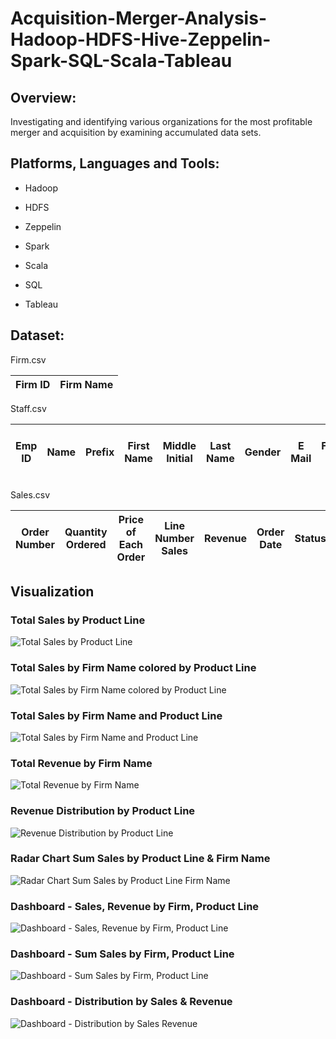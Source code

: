# Acquisition-Merger-Analysis-Hadoop-HDFS-Hive-Zeppelin-Spark-SQL-Scala-Tableau

## Overview:

Investigating and identifying various organizations for the most profitable merger and acquisition by examining accumulated data sets.

## Platforms, Languages and Tools:

- Hadoop

- HDFS

- Zeppelin

- Spark

- Scala

- SQL

- Tableau

## Dataset:

Firm.csv

| Firm ID | Firm Name |
|-|-|

Staff.csv

| Emp ID	| Name | Prefix | First Name | Middle Initial | Last Name | Gender | E Mail | Father's Name | Mother's Name | Mother's Maiden | Name | Date of Birth | Time of Birth | Age in Yrs. | Weight in Kgs. | Date of Joining | Quarter of Joining | Half of Joining | Year of Joining | Month of Joining | Month Name of Joining | Short Month | Day of Joining | DOW of Joining | Short DOW | Age in Company (Years) | Salary | Last % Hike | SSN | Phone No. | Place Name | County | City | State | Zip | Region | User Name | Password | Firm ID | 
|-|-|-|-|-|-|-|-|-|-|-|-|-|-|-|-|-|-|-|-|-|-|-|-|-|-|-|-|-|-|-|-|-|-|-|-|-|-|-|-| 

Sales.csv

| Order Number | Quantity Ordered | Price of Each	Order | Line Number	Sales | Revenue | Order Date | Status | Quarter ID | Month ID | Year ID | Product Line | MSRP | Product Code | Customer Name | Phone | Address Line 1 | Address Line 2 | City | State | Postal Code | Country | Territory | Contact Last Name | Contact First Name | Deal Size | Firm ID | 
|-|-|-|-|-|-|-|-|-|-|-|-|-|-|-|-|-|-|-|-|-|-|-|-|-|-|

## Visualization

### Total Sales by Product Line

![Total Sales by Product Line](https://user-images.githubusercontent.com/70437668/139526107-6ee7c0f3-44e9-4165-95c0-6c6813a0b0c4.jpg)

### Total Sales by Firm Name colored by Product Line

![Total Sales by Firm Name colored by Product Line](https://user-images.githubusercontent.com/70437668/139526104-89c67f37-d8ff-4d2b-9d65-fa53e9f6c154.jpg)

### Total Sales by Firm Name and Product Line

![Total Sales by Firm Name and Product Line](https://user-images.githubusercontent.com/70437668/139526100-b9141193-da74-43d8-bdea-d8e2984db625.jpg)

### Total Revenue by Firm Name

![Total Revenue by Firm Name](https://user-images.githubusercontent.com/70437668/139526095-8d6f0f1d-5138-41b1-81f2-de4b19094cd1.jpg)

### Revenue Distribution by Product Line

![Revenue Distribution by Product Line](https://user-images.githubusercontent.com/70437668/139526093-714841ef-c2f8-4b46-b599-9c079901796c.jpg)

### Radar Chart Sum Sales by Product Line & Firm Name

![Radar Chart Sum Sales by Product Line   Firm Name](https://user-images.githubusercontent.com/70437668/139621278-a30cfe87-8b26-40a2-b738-1a8bfa89004a.jpg)

### Dashboard - Sales, Revenue by Firm, Product Line

![Dashboard - Sales, Revenue by Firm, Product Line](https://user-images.githubusercontent.com/70437668/139526090-327daecd-fd93-4ad3-a2e7-e79ff10487a2.jpg)

### Dashboard - Sum Sales by Firm, Product Line

![Dashboard - Sum Sales by Firm, Product Line](https://user-images.githubusercontent.com/70437668/139621296-820ee1d0-0314-48a9-87ec-d87ff038d324.jpg)

### Dashboard - Distribution by Sales & Revenue

![Dashboard - Distribution by Sales   Revenue](https://user-images.githubusercontent.com/70437668/139621303-d7bd0065-1456-448b-83bd-0bf9bfe7aeeb.jpg)

